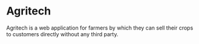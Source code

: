 # Agritech
Agritech is a web application for farmers by which they can sell their crops to customers directly without any third party.
